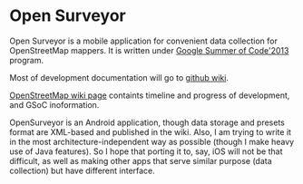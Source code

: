 Open Surveyor
=============

Open Surveyor is a mobile application for convenient data collection for OpenStreetMap mappers. It is written 
under [Google Summer of Code'2013](http://www.google-melange.com/gsoc/proposal/review/google/gsoc2013/positron96/1) 
program.

Most of development documentation will go to [github wiki](https://github.com/positron96/opensurveyor/wiki).

[OpenStreetMap wiki page](http://wiki.openstreetmap.org/wiki/Google_Summer_of_Code/2013/OpenSurveyor) containts 
timeline and progress of development, and GSoC inoformation.

OpenSurveyor is an Android application, though data storage and presets format are XML-based 
and published in the wiki. Also, I am trying to write it in the most architecture-independent
way as possible (though I make heavy use of Java features). So I hope that porting it to, say, 
iOS will not be that difficult, as well as making other apps that serve similar purpose
(data collection) but have different interface.
